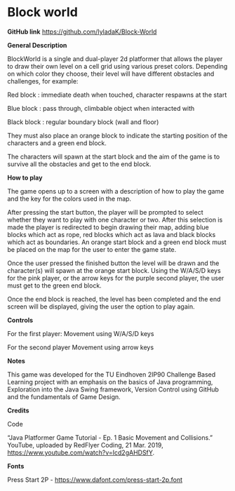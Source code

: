 # Block world 
**GitHub link**
https://github.com/IyladaK/Block-World

**General Description**

BlockWorld is a single and dual-player 2d platformer that allows the player to draw their own level on a cell grid using various preset colors. Depending on which color they choose, their level will have different obstacles and challenges, for example:

Red block : immediate death when touched, character respawns at the start

Blue block : pass through, climbable object when interacted with

Black block : regular boundary block (wall and floor)

They must also place an orange block to indicate the starting position of the characters and a green end block. 

The characters will spawn at the start block and the aim of the game is to survive all the obstacles and get to the end block. 


**How to play**

The game opens up to a screen with a description of how to play the game and the key for the colors used in the map. 

After pressing the start button, the player will be prompted to select whether they want to play with one character or two. After this selection is made the player is redirected to begin drawing their map, adding blue blocks which act as rope, red blocks which act as lava and black blocks which act as boundaries. An orange start block and a green end block must be placed on the map for the user to enter the game state.

Once the user pressed the finished button the level will be drawn and the character(s) will spawn at the orange start block. Using the W/A/S/D keys for the pink player, or the arrow keys for the purple second player, the user must get to the green end block. 

Once the end block is reached, the level has been completed and the end screen will be displayed, giving the user the option to play again. 

**Controls**

For the first player:
Movement using W/A/S/D keys 

For the second player 
Movement using arrow keys 

**Notes**

This game was developed for the TU Eindhoven 2IP90 Challenge Based Learning project with an emphasis on the basics of Java programming, Exploration into the Java Swing framework, Version Control using GitHub and the fundamentals of Game Design.

**Credits**

Code

“Java Platformer Game Tutorial - Ep. 1 Basic Movement and Collisions.” YouTube, uploaded by RedFlyer Coding, 21 Mar. 2019, https://www.youtube.com/watch?v=Icd2gAHDSfY.

**Fonts**

Press Start 2P - https://www.dafont.com/press-start-2p.font 


